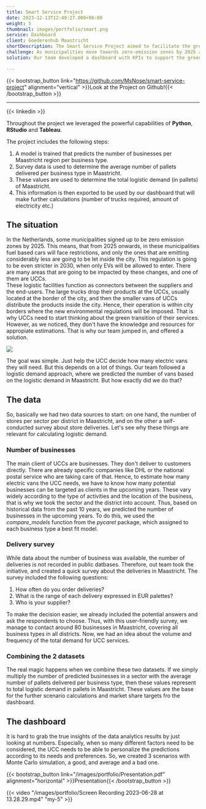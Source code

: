 ```yaml
---
title: Smart Service Project
date: 2023-12-13T12:49:27.000+06:00
weight: 5
thumbnail: images/portfolio/smart.png
service: Dashboard 
client: Goederenhub Maastricht
shortDescription: The Smart Service Project aimed to facilitate the green transition in the electric vehicle market. Our team has chosen  Urban Consolidation Centers (UCCs) as stakeholders, focusing especially on Goederenhub in Maastricht.
challenge: As municipalities move towards zero-emission zones by 2025 and stricter regulations by 2030, UCCs need to estimate their future needs for electric vans to comply with new environmental laws. The main challenge was to predict the logistic demand within Maastricht accurately and help UCCs prepare for this transition, despite their lack of resources and expertise in this area.
solution: Our team developed a dashboard with KPIs to support the green transition of UCCs in Maastricht. Using predictive models and survey data, we estimated logistic demand and calculated the number of trucks and energy consumption needed. The dashboard provides personalized predictions and scenarios, helping UCCs plan for the number of electric vans required and future energy and cost management.

---
```


{{< bootstrap_button link="https://github.com/MsNose/smart-service-project" alignment="vertical" >}}Look at the Project on Github!{{< /bootstrap_button >}}

---
  


{{< linkedin >}}



Throughout the project we leveraged the powerful capabilities of **Python**, **RStudio** and **Tableau**.

The project includes the following steps:

1. A model is trained that predicts the number of businesses per Maastricht region per business type.  
2. Survey data is used to determine the average number of pallets delivered per business type in Maastricht.
3. These values are used to determine the total logistic demand (in pallets) of Maastricht.
4. This information is then exported to be used by our dashboard that will make further calculations (number of trucks required, amount of electricity etc.)



## The situation

In the Netherlands, some municipalities signed up to be zero emission zones by 2025. This means, that from 2025 onwards, in these municipalities fuel based cars will face restrictions, and only the ones that are emitting considerably less are going to be let inside the city. This regulation is going to be even stricter in 2030, when only EVs will be allowed to enter. There are many areas that are going to be impacted by these changes, and one of them are UCCs.   
These logistic facilities function as connectors between the suppliers and the end-users. The large trucks drop their products at the UCCs, usually located at the border of the city, and then the smaller vans of UCCs distribute the products inside the city. Hence, their operation is within city borders where the new environmental regulations will be imposed. That is why UCCs need to start thinking about the green transition of their services. However, as we noticed, they don't have the knowledge and resources for appropiate estimations. That is why our team jumped in, and offered a solution. 

![](/images/portfolio/ucc.gif)


The goal was simple. Just help the UCC decide how many electric vans they will need. But this depends on a lot of things. Our team followed a logistic demand approach, where we predicted the number of vans based on the logistic demand in Maastricht. But how exactly did we do that?

## The data

So, basically we had two data sources to start: on one hand, the number of stores per sector per district in Maastricht, and on the other a self-conducted survey about store deliveries. Let's see why these things are relevant for calculating logistic demand.

### Number of businesses

The main client of UCCs are businesses. They don't deliver to customers directly. There are already specific companies like DHL or the national postal service who are taking care of that. Hence, to estimate how many electric vans the UCC needs, we have to know how many potential businesses can be targeted as clients in the upcoming years. These vary widely according to the type of activities and the location of the business, that is why we took the sector and the district into account. Thus, based on historical data from the past 10 years, we predicted the number of businesses in the upcoming years. To do this, we used the *compare_models* function from the *pycaret* package, which assigned to each business type a best fit model. 


### Delivery survey

While data about the number of business was available, the number of deliveries is not recorded in public datbases. Therefore, out team took the initiative, and created a quick survey about the deliveries in Maastricht. The survey included the following questions:  

  1. How often do you order deliveries?
  2. What is the range of each delivery expressed in EUR palettes?
  3. Who is your supplier?

To make the decision easier, we already included the potential answers  and ask the respondents to choose. Thus, with this user-friendly survey, we manage to contact around 80 businesses in Maastricht, covering all business types in all districts. Now, we had an idea about the volume and frequency of the total demand for UCC services. 

### Combining the 2 datasets

The real magic happens when we combine these two datasets. If we simply multiply the number of predicted businesses in a sector with the average number of pallets delivered per business type, then these values represent to total logistic demand in pallets in Maastricht. These values are the base for the further scenario calculations and market share targets fro the dashboard.


## The dashboard

It is hard to grab the true insights of the data analytics results by just looking at numbers. Especially, when so many different factors need to be considered, the UCC needs to be able to personalize the predictions according to its needs and preferences. So, we created 3 scenarios with Monte Carlo simulation, a good, and average and a bad one. 



{{< bootstrap_button link="/images/portfolio/Presentation.pdf" alignment="horizontal" >}}Presentation{{< /bootstrap_button >}}




 
{{< video "/images/portfolio/Screen Recording 2023-06-28 at 13.28.29.mp4" "my-5" >}}


